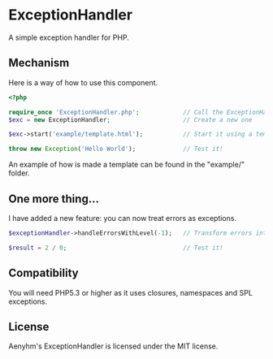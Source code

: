 ExceptionHandler
================

A simple exception handler for PHP.

## Mechanism

Here is a way of how to use this component.

```php
<?php

require_once 'ExceptionHandler.php';            // Call the ExceptionHandler file
$exc = new ExceptionHandler;                    // Create a new one

$exc->start('example/template.html');           // Start it using a template

throw new Exception('Hello World');             // Test it!
```
An example of how is made a template can be found in the "example/" folder.

## One more thing...

I have added a new feature: you can now treat errors as exceptions.

```php
$exceptionHandler->handleErrorsWithLevel(-1);   // Transform errors into exceptions

$result = 2 / 0;                                // Test it!
```

## Compatibility

You will need PHP5.3 or higher as it uses closures, namespaces and SPL exceptions.

## License

Aenyhm's ExceptionHandler is licensed under the MIT license.